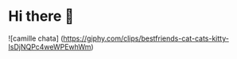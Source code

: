 # Hi there 👋
![camille chata] (https://giphy.com/clips/bestfriends-cat-cats-kitty-IsDjNQPc4weWPEwhWm)
<!--
**Camille2209/Camille2209** is a ✨ _special_ ✨ repository because its `README.md` (this file) appears on your GitHub profile.

Here are some ideas to get you started:

- 🔭 I’m currently working on ...
- 🌱 I’m currently learning ...
- 👯 I’m looking to collaborate on ...
- 🤔 I’m looking for help with ...
- 💬 Ask me about ...
- 📫 How to reach me: ...
- 😄 Pronouns: ...
- ⚡ Fun fact: ...
-->
